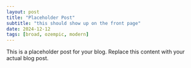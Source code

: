 ```yaml
---
layout: post
title: "Placeholder Post"
subtitle: "this should show up on the front page"
date: 2024-12-12
tags: [broad, ozempic, modern]
---
```


This is a placeholder post for your blog. Replace this content with your actual blog post.
